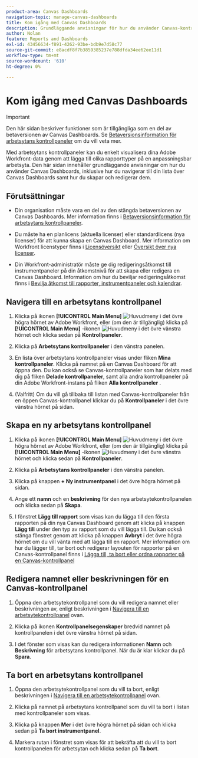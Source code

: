 ```yaml
---
product-area: Canvas Dashboards
navigation-topic: manage-canvas-dashboards
title: Kom igång med Canvas Dashboards
description: Grundläggande anvisningar för hur du använder Canvas-kontrollpaneler, inklusive hur du navigerar till din lista över Canvas-kontrollpaneler samt hur du skapar och redigerar dem.
author: Nolan
feature: Reports and Dashboards
exl-id: 43456634-f891-4262-93be-bdb9e7d58c77
source-git-commit: e8acdf8f7b3859385237e788dfda34ee62ee11d1
workflow-type: tm+mt
source-wordcount: '610'
ht-degree: 0%

---
```


# Kom igång med Canvas Dashboards

>[!IMPORTANT]
>
>Den här sidan beskriver funktioner som är tillgängliga som en del av betaversionen av Canvas Dashboards. Se [Betaversionsinformation för arbetsytans kontrollpaneler](/help/quicksilver/product-announcements/betas/canvas-dashboards-beta/canvas-dashboards-beta-information.md) om du vill veta mer.

Med arbetsytans kontrollpaneler kan du enkelt visualisera dina Adobe Workfront-data genom att lägga till olika rapporttyper på en anpassningsbar arbetsyta. Den här sidan innehåller grundläggande anvisningar om hur du använder Canvas Dashboards, inklusive hur du navigerar till din lista över Canvas Dashboards samt hur du skapar och redigerar dem.

## Förutsättningar

* Din organisation måste vara en del av den stängda betaversionen av Canvas Dashboards. Mer information finns i [Betaversionsinformation för arbetsytans kontrollpaneler](/help/quicksilver/product-announcements/betas/canvas-dashboards-beta/canvas-dashboards-beta-information.md).

* Du måste ha en planlicens (aktuella licenser) eller standardlicens (nya licenser) för att kunna skapa en Canvas Dashboard. Mer information om Workfront licenstyper finns i [Licensöversikt](/help/quicksilver/administration-and-setup/add-users/access-levels-and-object-permissions/wf-licenses.md) eller [Översikt över nya licenser](/help/quicksilver/administration-and-setup/add-users/how-access-levels-work/licenses-overview.md).

* Din Workfront-administratör måste ge dig redigeringsåtkomst till instrumentpaneler på din åtkomstnivå för att skapa eller redigera en Canvas Dashboard. Information om hur du beviljar redigeringsåtkomst finns i [Bevilja åtkomst till rapporter, instrumentpaneler och kalendrar](/help/quicksilver/administration-and-setup/add-users/configure-and-grant-access/grant-access-reports-dashboards-calendars.md).

## Navigera till en arbetsytans kontrollpanel

1. Klicka på ikonen **[!UICONTROL Main Menu]** ![Huvudmeny](/help/_includes/assets/main-menu-icon.png) i det övre högra hörnet av Adobe Workfront, eller (om den är tillgänglig) klicka på **[!UICONTROL Main Menu]** -ikonen ![Huvudmeny](/help/_includes/assets/main-menu-icon-left-nav.png) i det övre vänstra hörnet och klicka sedan på **Kontrollpaneler**.

1. Klicka på **Arbetsytans kontrollpaneler** i den vänstra panelen.

1. En lista över arbetsytans kontrollpaneler visas under fliken **Mina kontrollpaneler**. Klicka på namnet på en Canvas Dashboard för att öppna den. Du kan också se Canvas-kontrollpaneler som har delats med dig på fliken **Delade kontrollpaneler**, samt alla andra kontrollpaneler på din Adobe Workfront-instans på fliken **Alla kontrollpaneler** .

1. (Valfritt) Om du vill gå tillbaka till listan med Canvas-kontrollpaneler från en öppen Canvas-kontrollpanel klickar du på **Kontrollpaneler** i det övre vänstra hörnet på sidan.

## Skapa en ny arbetsytans kontrollpanel

1. Klicka på ikonen **[!UICONTROL Main Menu]** ![Huvudmeny](/help/_includes/assets/main-menu-icon.png) i det övre högra hörnet av Adobe Workfront, eller (om den är tillgänglig) klicka på **[!UICONTROL Main Menu]** -ikonen ![Huvudmeny](/help/_includes/assets/main-menu-icon-left-nav.png) i det övre vänstra hörnet och klicka sedan på **Kontrollpaneler**.

1. Klicka på **Arbetsytans kontrollpaneler** i den vänstra panelen.

1. Klicka på knappen **+ Ny instrumentpanel** i det övre högra hörnet på sidan.

1. Ange ett **namn** och en **beskrivning** för den nya arbetsytekontrollpanelen och klicka sedan på **Skapa**.

1. I fönstret **Lägg till rapport** som visas kan du lägga till den första rapporten på din nya Canvas Dashboard genom att klicka på knappen **Lägg till** under den typ av rapport som du vill lägga till. Du kan också stänga fönstret genom att klicka på knappen **Avbryt** i det övre högra hörnet om du vill vänta med att lägga till en rapport. Mer information om hur du lägger till, tar bort och redigerar layouten för rapporter på en Canvas-kontrollpanel finns i [Lägga till, ta bort eller ordna rapporter på en Canvas-kontrollpanel](/help/quicksilver/reports-and-dashboards/canvas-dashboards/manage-canvas-dashboards/add-remove-arrange-reports.md)

## Redigera namnet eller beskrivningen för en Canvas-kontrollpanel

1. Öppna den arbetsytekontrollpanel som du vill redigera namnet eller beskrivningen av, enligt beskrivningen i [Navigera till en arbetsytekontrollpanel](#navigate-to-a-canvas-dashboard) ovan.

1. Klicka på ikonen **Kontrollpanelsegenskaper** bredvid namnet på kontrollpanelen i det övre vänstra hörnet på sidan.

1. I det fönster som visas kan du redigera informationen **Namn** och **Beskrivning** för arbetsytans kontrollpanel. När du är klar klickar du på **Spara**.

## Ta bort en arbetsytans kontrollpanel

1. Öppna den arbetsytekontrollpanel som du vill ta bort, enligt beskrivningen i [Navigera till en arbetsytekontrollpanel](#navigate-to-a-canvas-dashboard) ovan.

1. Klicka på namnet på arbetsytans kontrollpanel som du vill ta bort i listan med kontrollpaneler som visas.

1. Klicka på knappen **Mer** i det övre högra hörnet på sidan och klicka sedan på **Ta bort instrumentpanel**.

1. Markera rutan i fönstret som visas för att bekräfta att du vill ta bort kontrollpanelen för arbetsytan och klicka sedan på **Ta bort**.

